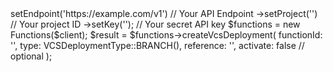 <?php

use Appwrite\Client;
use Appwrite\Services\Functions;
use Appwrite\Enums\VCSDeploymentType;

$client = (new Client())
    ->setEndpoint('https://example.com/v1') // Your API Endpoint
    ->setProject('<YOUR_PROJECT_ID>') // Your project ID
    ->setKey('<YOUR_API_KEY>'); // Your secret API key

$functions = new Functions($client);

$result = $functions->createVcsDeployment(
    functionId: '<FUNCTION_ID>',
    type: VCSDeploymentType::BRANCH(),
    reference: '<REFERENCE>',
    activate: false // optional
);